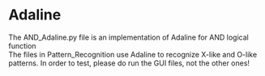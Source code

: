 # Adaline <br />
The AND_Adaline.py file is an implementation of Adaline for AND logical function <br />
The files in Pattern_Recognition use Adaline to recognize X-like and O-like patterns. In order to test, please do run the GUI files, not the other ones! <br />
